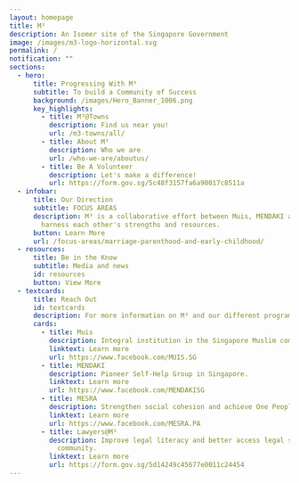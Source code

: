 ```yaml
---
layout: homepage
title: M³
description: An Isomer site of the Singapore Government
image: /images/m3-logo-horizontal.svg
permalink: /
notification: ""
sections:
  - hero:
      title: Progressing With M³
      subtitle: To build a Community of Success
      background: /images/Hero_Banner_1006.png
      key_highlights:
        - title: M³@Towns
          description: Find us near you!
          url: /m3-towns/all/
        - title: About M³
          description: Who we are
          url: /who-we-are/aboutus/
        - title: Be A Volunteer
          description: Let's make a difference!
          url: https://form.gov.sg/5c48f3157fa6a90017c8511a
  - infobar:
      title: Our Direction
      subtitle: FOCUS AREAS
      description: M³ is a collaborative effort between Muis, MENDAKI and MESRA to
        harness each other's strengths and resources.
      button: Learn More
      url: /focus-areas/marriage-parenthood-and-early-childhood/
  - resources:
      title: Be in the Know
      subtitle: Media and news
      id: resources
      button: View More
  - textcards:
      title: Reach Out
      id: textcards
      description: For more information on M³ and our different programmes
      cards:
        - title: Muis
          description: Integral institution in the Singapore Muslim community.
          linktext: Learn more
          url: https://www.facebook.com/MUIS.SG
        - title: MENDAKI
          description: Pioneer Self-Help Group in Singapore.
          linktext: Learn more
          url: https://www.facebook.com/MENDAKISG
        - title: MESRA
          description: Strengthen social cohesion and achieve One People, One Singapore.
          linktext: Learn more
          url: https://www.facebook.com/MESRA.PA
        - title: Lawyers@M³
          description: Improve legal literacy and better access legal services for the
            community.
          linktext: Learn more
          url: https://form.gov.sg/5d14249c45677e0011c24454
---
```

